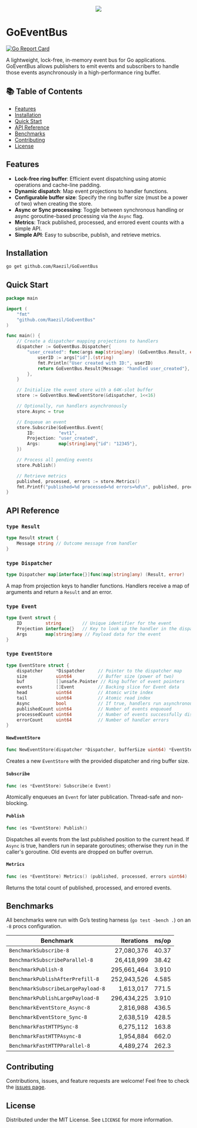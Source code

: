 <p align="center">
  <img src="https://github.com/Raezil/GoEventBus/blob/main/logoGoEventBus.png?raw=true">
</p>

# GoEventBus
[![Go Report Card](https://goreportcard.com/badge/github.com/Raezil/GoEventBus)](https://goreportcard.com/report/github.com/Raezil/GoEventBus)

A lightweight, lock-free, in-memory event bus for Go applications. GoEventBus allows publishers to emit events and subscribers to handle those events asynchronously in a high-performance ring buffer.

## 📚 Table of Contents
- [Features](#features)
- [Installation](#installation)
- [Quick Start](#quick-start)
- [API Reference](#api-reference)
- [Benchmarks](#benchmarks)
- [Contributing](#contributing)
- [License](#license)


## Features

- **Lock-free ring buffer**: Efficient event dispatching using atomic operations and cache-line padding.
- **Dynamic dispatch**: Map event projections to handler functions.
- **Configurable buffer size**: Specify the ring buffer size (must be a power of two) when creating the store.
- **Async or Sync processing**: Toggle between synchronous handling or async goroutine-based processing via the `Async` flag.
- **Metrics**: Track published, processed, and errored event counts with a simple API.
- **Simple API**: Easy to subscribe, publish, and retrieve metrics.

## Installation

```bash
go get github.com/Raezil/GoEventBus
```

## Quick Start

```go
package main

import (
    "fmt"
    "github.com/Raezil/GoEventBus"
)

func main() {
    // Create a dispatcher mapping projections to handlers
    dispatcher := GoEventBus.Dispatcher{
        "user_created": func(args map[string]any) (GoEventBus.Result, error) {
            userID := args["id"].(string)
            fmt.Println("User created with ID:", userID)
            return GoEventBus.Result{Message: "handled user_created"}, nil
        },
    }

    // Initialize the event store with a 64K-slot buffer
    store := GoEventBus.NewEventStore(&dispatcher, 1<<16)

    // Optionally, run handlers asynchronously
    store.Async = true

    // Enqueue an event
    store.Subscribe(GoEventBus.Event{
        ID:         "evt1",
        Projection: "user_created",
        Args:       map[string]any{"id": "12345"},
    })

    // Process all pending events
    store.Publish()

    // Retrieve metrics
    published, processed, errors := store.Metrics()
    fmt.Printf("published=%d processed=%d errors=%d\n", published, processed, errors)
}
```

## API Reference

### `type Result`

```go
type Result struct {
    Message string // Outcome message from handler
}
```

### `type Dispatcher`

```go
type Dispatcher map[interface{}]func(map[string]any) (Result, error)
```
A map from projection keys to handler functions. Handlers receive a map of arguments and return a `Result` and an error.

### `type Event`

```go
type Event struct {
    ID         string        // Unique identifier for the event
    Projection interface{}   // Key to look up the handler in the dispatcher
    Args       map[string]any // Payload data for the event
}
```

### `type EventStore`

```go
type EventStore struct {
    dispatcher     *Dispatcher     // Pointer to the dispatcher map
    size           uint64          // Buffer size (power of two)
    buf            []unsafe.Pointer // Ring buffer of event pointers
    events         []Event         // Backing slice for Event data
    head           uint64          // Atomic write index
    tail           uint64          // Atomic read index
    Async          bool            // If true, handlers run asynchronously
    publishedCount uint64          // Number of events enqueued
    processedCount uint64          // Number of events successfully dispatched
    errorCount     uint64          // Number of handler errors
}
```

#### `NewEventStore`

```go
func NewEventStore(dispatcher *Dispatcher, bufferSize uint64) *EventStore
```
Creates a new `EventStore` with the provided dispatcher and ring buffer size.

#### `Subscribe`

```go
func (es *EventStore) Subscribe(e Event)
```
Atomically enqueues an `Event` for later publication. Thread-safe and non-blocking.

#### `Publish`

```go
func (es *EventStore) Publish()
```
Dispatches all events from the last published position to the current head. If `Async` is true, handlers run in separate goroutines; otherwise they run in the caller's goroutine. Old events are dropped on buffer overrun.

#### `Metrics`

```go
func (es *EventStore) Metrics() (published, processed, errors uint64)
```
Returns the total count of published, processed, and errored events.

## Benchmarks

All benchmarks were run with Go’s testing harness (`go test -bench .`) on an `-8` procs configuration.

| Benchmark                         | Iterations   | ns/op  |
|-----------------------------------|-------------:|-------:|
| `BenchmarkSubscribe-8`            | 27,080,376   | 40.37  |
| `BenchmarkSubscribeParallel-8`    | 26,418,999   | 38.42  |
| `BenchmarkPublish-8`              | 295,661,464  | 3.910  |
| `BenchmarkPublishAfterPrefill-8`  | 252,943,526  | 4.585  |
| `BenchmarkSubscribeLargePayload-8`| 1,613,017    | 771.5  |
| `BenchmarkPublishLargePayload-8`  | 296,434,225  | 3.910  |
| `BenchmarkEventStore_Async-8`     | 2,816,988    | 436.5  |
| `BenchmarkEventStore_Sync-8`      | 2,638,519    | 428.5  |
| `BenchmarkFastHTTPSync-8`         | 6,275,112    | 163.8  |
| `BenchmarkFastHTTPAsync-8`        | 1,954,884    | 662.0  |
| `BenchmarkFastHTTPParallel-8`     | 4,489,274    | 262.3  |

## Contributing

Contributions, issues, and feature requests are welcome! Feel free to check the [issues page](https://github.com/yourusername/GoEventBus/issues).

## License

Distributed under the MIT License. See `LICENSE` for more information.


